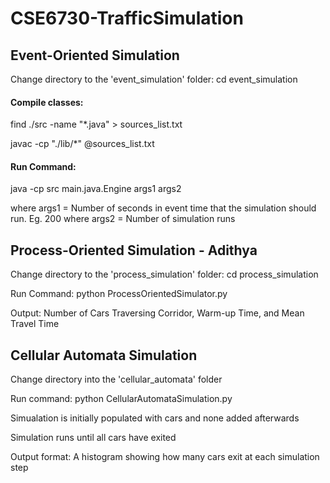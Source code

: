 # CSE6730-TrafficSimulation

## Event-Oriented Simulation
Change directory to the 'event_simulation' folder: cd event_simulation

#### Compile classes: 

find ./src -name "*.java" > sources_list.txt

javac -cp "./lib/*" @sources_list.txt


#### Run Command: 

java -cp src main.java.Engine args1 args2
    
where args1 = Number of seconds in event time that the simulation should run. Eg. 200
where args2 = Number of simulation runs

## Process-Oriented Simulation - Adithya

Change directory to the 'process_simulation' folder: cd process_simulation

Run Command: python ProcessOrientedSimulator.py

Output: Number of Cars Traversing Corridor, Warm-up Time, and Mean Travel Time


## Cellular Automata Simulation
Change directory into the 'cellular_automata' folder

Run command: python CellularAutomataSimulation.py

Simualation is initially populated with cars and none added afterwards

Simulation runs until all cars have exited

Output format: A histogram showing how many cars exit at each simulation step
